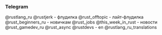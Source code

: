 
### Telegram

@rustlang_ru
@rustjerk - флудилка 
@rust_offtopic - лайт-флудилка
@rust_beginners_ru - новичкам
@rust_jobs
@this_week_in_rust - новости
@rust_gamedev_ru
@rust_async
@rustdevs - en
@rustlang_ru_translations
